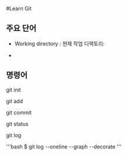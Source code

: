 #Learn Git
## 주요 단어

- Working directory : 현재 작업 디렉토리:

- 

## 명령어

git init

git add

git commit

git status

git log

'''bash
$ git log --oneline --graph --decorate
'''

